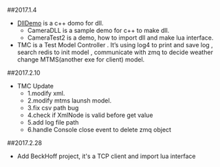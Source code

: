 ##2017.1.4
- [DllDemo](http://blog.csdn.net/forever917/article/details/53780543.) is a c++ domo for dll. 
  - CameraDLL is a sample demo for c++ to make dll.
  - CameraTest2 is a demo, how to import dll and make lua interface.
- TMC is a Test Model Controller . It’s using log4 to print and save log , search redis to init model , communicate with zmq to decide weather change MTMS(another exe for client) model.

##2017.2.10	
- TMC Update
  - 1.modify xml.
  - 2.modify mtms launsh model.
  - 3.fix csv path bug
  - 4.check if XmlNode is valid before get value
  - 5.add log file path
  - 6.handle Console close event to delete zmq object

##2017.2.28
- Add BeckHoff project, it's a TCP client and import lua interface 
